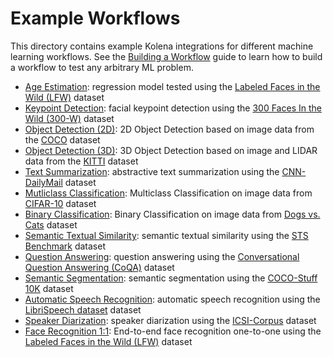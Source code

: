 # Example Workflows

This directory contains example Kolena integrations for different machine learning workflows. See the
[Building a Workflow](https://docs.kolena.io/workflow/building-a-workflow/) guide to learn how to build a workflow to
test any arbitrary ML problem.

- [Age Estimation](./age_estimation): regression model tested using the
  [Labeled Faces in the Wild (LFW)](http://vis-www.cs.umass.edu/lfw/) dataset
- [Keypoint Detection](./keypoint_detection): facial keypoint detection using the
  [300 Faces In the Wild (300-W)](https://ibug.doc.ic.ac.uk/resources/300-W/) dataset
- [Object Detection (2D)](./object_detection_2d): 2D Object Detection based on image data from the
  [COCO](https://cocodataset.org/#overview) dataset
- [Object Detection (3D)](./object_detection_3d): 3D Object Detection based on image and LIDAR data from the
  [KITTI](https://www.cvlibs.net/datasets/kitti/eval_object.php?obj_benchmark=3d) dataset
- [Text Summarization](./text_summarization): abstractive text summarization using the
  [CNN-DailyMail](https://paperswithcode.com/dataset/cnn-daily-mail-1) dataset
- [Mutliclass Classification](https://github.com/kolenaIO/kolena/tree/trunk/examples/workflow/classification#multiclass-classification-on-cifar-10):
  Multiclass Classification
  on image data from [CIFAR-10](https://www.cs.toronto.edu/~kriz/cifar.html) dataset
- [Binary Classification](https://github.com/kolenaIO/kolena/tree/trunk/examples/workflow/classification#binary-classification-on-dogs-vs-cats):
  Binary Classification on image data from [Dogs vs. Cats](https://www.kaggle.com/c/dogs-vs-cats) dataset
- [Semantic Textual Similarity](./semantic_textual_similarity): semantic textual similarity using the
  [STS Benchmark](http://ixa2.si.ehu.eus/stswiki/index.php/STSbenchmark) dataset
- [Question Answering](./question_answering): question answering using the
  [Conversational Question Answering (CoQA)](https://stanfordnlp.github.io/coqa/) dataset
- [Semantic Segmentation](./semantic_segmentation): semantic segmentation using the
  [COCO-Stuff 10K](https://github.com/nightrome/cocostuff10k) dataset
- [Automatic Speech Recognition](./automatic_speech_recognition/): automatic speech recognition using the
  [LibriSpeech dataset](https://www.openslr.org/12) dataset
- [Speaker Diarization](./speaker_diarization/): speaker diarization using the
  [ICSI-Corpus](https://groups.inf.ed.ac.uk/ami/icsi/) dataset
- [Face Recognition 1:1](./face_recognition_11/):
  End-to-end face recognition one-to-one using the [Labeled Faces in the Wild (LFW)](http://vis-www.cs.umass.edu/lfw/) dataset
